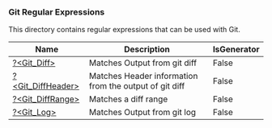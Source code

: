 ### Git Regular Expressions

This directory contains regular expressions that can be used with Git.


|Name                                     |Description                                           |IsGenerator|
|-----------------------------------------|------------------------------------------------------|-----------|
|[?<Git_Diff>](Diff.regex.txt)            |Matches Output from git diff                          |False      |
|[?<Git_DiffHeader>](DiffHeader.regex.txt)|Matches Header information from the output of git diff|False      |
|[?<Git_DiffRange>](DiffRange.regex.txt)  |Matches a diff range                                  |False      |
|[?<Git_Log>](Log.regex.txt)              |Matches Output from git log                           |False      |


